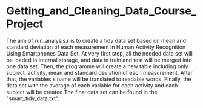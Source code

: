 # Getting_and_Cleaning_Data_Course_Project
The aim of run_analysis.r is to create a tidy data set based on mean and standard deviation of each measurement in Human Activity Recognition Using Smartphones Data Set. At very first step, all the needed data set will be loaded in internal storage, and data in train and test will be merged into one data set. Then, the programme will create a new table including only subject, activity, mean and standard deviation of each measurement. After that, the variables's name will be translated to readable words. Finally, the data set with the average of each variable for each activity and each subject will be created.The final data set can be found in the "smart_tidy_data.txt".